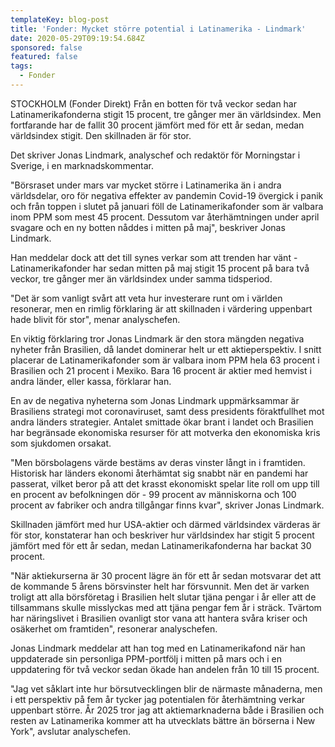 ```yaml
---
templateKey: blog-post
title: 'Fonder: Mycket större potential i Latinamerika - Lindmark'
date: 2020-05-29T09:19:54.684Z
sponsored: false
featured: false
tags:
  - Fonder
---
```

STOCKHOLM (Fonder Direkt) Från en botten för två veckor sedan har Latinamerikafonderna stigit 15 procent, tre gånger mer än världsindex. Men fortfarande har de fallit 30 procent jämfört med för ett år sedan, medan världsindex stigit. Den skillnaden är för stor.

Det skriver Jonas Lindmark, analyschef och redaktör för Morningstar i Sverige, i en marknadskommentar.

"Börsraset under mars var mycket större i Latinamerika än i andra världsdelar, oro för negativa effekter av pandemin Covid-19 övergick i panik och från toppen i slutet på januari föll de Latinamerikafonder som är valbara inom PPM som mest 45 procent. Dessutom var återhämtningen under april svagare och en ny botten nåddes i mitten på maj", beskriver Jonas Lindmark.

Han meddelar dock att det till synes verkar som att trenden har vänt - Latinamerikafonder har sedan mitten på maj stigit 15 procent på bara två veckor, tre gånger mer än världsindex under samma tidsperiod.

"Det är som vanligt svårt att veta hur investerare runt om i världen resonerar, men en rimlig förklaring är att skillnaden i värdering uppenbart hade blivit för stor", menar analyschefen.

En viktig förklaring tror Jonas Lindmark är den stora mängden negativa nyheter från Brasilien, då landet dominerar helt ur ett aktieperspektiv. I snitt placerar de Latinamerikafonder som är valbara inom PPM hela 63 procent i Brasilien och 21 procent i Mexiko. Bara 16 procent är aktier med hemvist i andra länder, eller kassa, förklarar han.

En av de negativa nyheterna som Jonas Lindmark uppmärksammar är Brasiliens strategi mot coronaviruset, samt dess presidents föraktfullhet mot andra länders strategier. Antalet smittade ökar brant i landet och Brasilien har begränsade ekonomiska resurser för att motverka den ekonomiska kris som sjukdomen orsakat.

"Men börsbolagens värde bestäms av deras vinster långt in i framtiden. Historisk har länders ekonomi återhämtat sig snabbt när en pandemi har passerat, vilket beror på att det krasst ekonomiskt spelar lite roll om upp till en procent av befolkningen dör - 99 procent av människorna och 100 procent av fabriker och andra tillgångar finns kvar", skriver Jonas Lindmark.

Skillnaden jämfört med hur USA-aktier och därmed världsindex värderas är för stor, konstaterar han och beskriver hur världsindex har stigit 5 procent jämfört med för ett år sedan, medan Latinamerikafonderna har backat 30 procent.

"När aktiekurserna är 30 procent lägre än för ett år sedan motsvarar det att de kommande 5 årens börsvinster helt har försvunnit. Men det är varken troligt att alla börsföretag i Brasilien helt slutar tjäna pengar i år eller att de tillsammans skulle misslyckas med att tjäna pengar fem år i sträck. Tvärtom har näringslivet i Brasilien ovanligt stor vana att hantera svåra kriser och osäkerhet om framtiden", resonerar analyschefen.

Jonas Lindmark meddelar att han tog med en Latinamerikafond när han uppdaterade sin personliga PPM-portfölj i mitten på mars och i en uppdatering för två veckor sedan ökade han andelen från 10 till 15 procent.

"Jag vet såklart inte hur börsutvecklingen blir de närmaste månaderna, men i ett perspektiv på fem år tycker jag potentialen för återhämtning verkar uppenbart större. År 2025 tror jag att aktiemarknaderna både i Brasilien och resten av Latinamerika kommer att ha utvecklats bättre än börserna i New York", avslutar analyschefen.